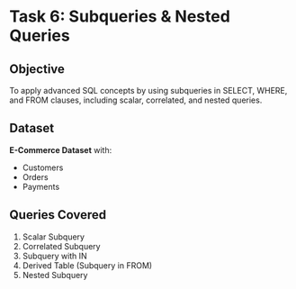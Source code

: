 # Task 6: Subqueries & Nested Queries

## Objective
To apply advanced SQL concepts by using subqueries in SELECT, WHERE, and FROM clauses, including scalar, correlated, and nested queries.

## Dataset
**E-Commerce Dataset** with:
- Customers
- Orders
- Payments

## Queries Covered
1. Scalar Subquery
2. Correlated Subquery
3. Subquery with IN
4. Derived Table (Subquery in FROM)
5. Nested Subquery
